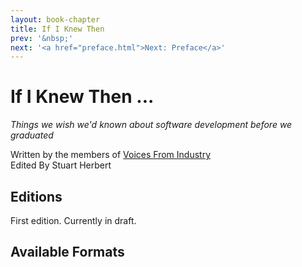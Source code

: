 ```yaml
---
layout: book-chapter
title: If I Knew Then
prev: '&nbsp;'
next: '<a href="preface.html">Next: Preface</a>'
---
```


# If I Knew Then ...

_Things we wish we'd known about software development before we graduated_

Written by the members of [Voices From Industry](https://plus.google.com/communities/111699457416495663696)<br/>
Edited By Stuart Herbert

## Editions

First edition. Currently in draft.

## Available Formats

